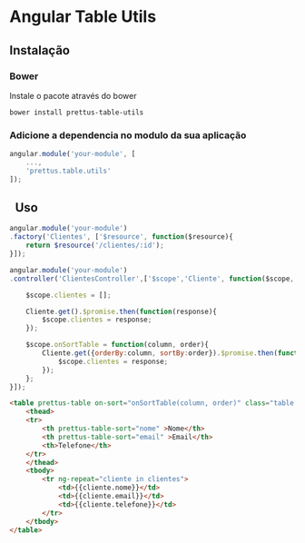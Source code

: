 Angular Table Utils
===================

Instalação
-------

### Bower

Instale o pacote através do bower

```
bower install prettus-table-utils
```

### Adicione a dependencia no modulo da sua aplicação

```javascript
angular.module('your-module', [
 	...,
    'prettus.table.utils'
]);
```
 
Uso
-------


```javascript
angular.module('your-module')
.factory('Clientes', ['$resource', function($resource){
	return $resource('/clientes/:id');
}]);
```

```javascript
angular.module('your-module')
.controller('ClientesController',['$scope','Cliente', function($scope, Cliente){

	$scope.clientes = [];

	Cliente.get().$promise.then(function(response){
		$scope.clientes = response;
	});

	$scope.onSortTable = function(column, order){
		Cliente.get({orderBy:column, sortBy:order}).$promise.then(function(response){
			$scope.clientes = response;
		});
	};
}]);
```

```html
<table prettus-table on-sort="onSortTable(column, order)" class="table table-striped">
    <thead>
    <tr>
        <th prettus-table-sort="nome" >Nome</th>
        <th prettus-table-sort="email" >Email</th>
        <th>Telefone</th>
    </tr>
    </thead>
    <tbody>
        <tr ng-repeat="cliente in clientes">
            <td>{{cliente.nome}}</td>
            <td>{{cliente.email}}</td>
            <td>{{cliente.telefone}}</td>
        </tr>
    </tbody>
</table>
```